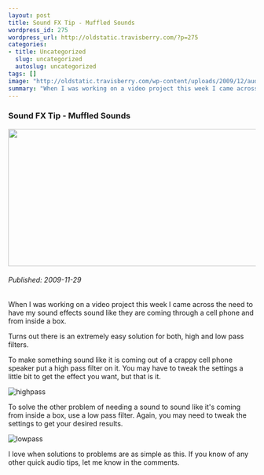 ```yaml
--- 
layout: post
title: Sound FX Tip - Muffled Sounds
wordpress_id: 275
wordpress_url: http://oldstatic.travisberry.com/?p=275
categories: 
- title: Uncategorized
  slug: uncategorized
  autoslug: uncategorized
tags: []
image: "http://oldstatic.travisberry.com/wp-content/uploads/2009/12/audioknobs.jpg"
summary: "When I was working on a video project this week I came across the need to have my sound effects sound like they are coming through a cell phone and from inside a box."
---
```

<article class="post clearfix">
  <h3>Sound FX Tip - Muffled Sounds</h3>
  <a href="http://www.flickr.com/photos/mourner/3306939463/" class="postImageLink"><img src="http://oldstatic.travisberry.com/wp-content/uploads/2009/12/audioknobs.jpg" alt="" class="thumbnail alignleft" width=640 height=280 /></a>
  <h6>Published: 2009-11-29</h6>

When I was working on a video project this week I came across the need to have my sound effects sound like they are coming through a cell phone and from inside a box.
<div class="clearfix"></div>

Turns out there is an extremely easy solution for both, high and low pass filters.

To make something sound like it is coming out of a crappy cell phone speaker put a high pass filter on it. You may have to tweak the settings a little bit to get the effect you want, but that is it.

![highpass](http://oldstatic.travisberry.com/wp-content/uploads/2009/11/highpass.jpg "highpass")

To solve the other problem of needing a sound to sound like it's coming from inside a box, use a low pass filter. Again, you may need to tweak the settings to get your desired results.

![lowpass](http://oldstatic.travisberry.com/wp-content/uploads/2009/11/lowpass.jpg "lowpass")

I love when solutions to problems are as simple as this. If you know of any other quick audio tips, let me know in the comments.
</article>
